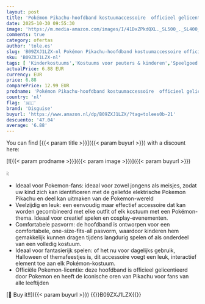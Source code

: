 ```yaml
---
layout: post
title: 'Pokémon Pikachu-hoofdband kostuumaccessoire  officieel gelicentieerd door Disguise  comfortabele pasvorm en gedetailleerd ontwerp  one size 8+'
date: 2025-10-30 09:55:30
image: 'https://m.media-amazon.com/images/I/41DxZPkdQXL._SL500_._SL400_.jpg'
comments: true
category: ofertas
author: 'tole.es'
slug: 'B09ZXJ1LZX-nl Pokémon Pikachu-hoofdband kostuumaccessoire officieel...'
sku: 'B09ZXJ1LZX-nl'
tags: [ 'Kinderkostuums','Kostuums voor peuters & kinderen','Speelgoed & spellen','Verkleden & doen alsof','disguise','🇳🇱', ]
actualPrice: 6.88 EUR
currency: EUR
price: 6.88
comparePrice: 12.99 EUR
prodname: 'Pokémon Pikachu-hoofdband kostuumaccessoire  officieel gelicentieerd door Disguise  comfortabele pasvorm en gedetailleerd ontwerp  one size 8+'
country: 'nl'
flag: '🇳🇱'
brand: 'Disguise'
buyurl: 'https://www.amazon.nl/dp/B09ZXJ1LZX/?tag=tolees0b-21'
descuento: '47.04'
average: '6.88'
---
```


You can find [{{< param title >}}]({{< param buyurl >}}) with a discount here:

[![{{< param prodname >}}]({{< param image >}})]({{< param buyurl >}})

ℹ️:

- Ideaal voor Pokemon-fans: ideaal voor zowel jongens als meisjes, zodat uw kind zich kan identificeren met de geliefde elektrische Pokemon Pikachu en deel kan uitmaken van de Pokemon-wereld
- Veelzijdig en leuk: een eenvoudig maar effectief accessoire dat kan worden gecombineerd met elke outfit of elk kostuum met een Pokémon-thema. Ideaal voor creatief spelen en cosplay-evenementen.
- Comfortabele pasvorm: de hoofdband is ontworpen voor een comfortabele, one-size-fits-all pasvorm, waardoor kinderen hem gemakkelijk kunnen dragen tijdens langdurig spelen of als onderdeel van een volledig kostuum.
- Ideaal voor fantasierijk spelen: of het nu voor dagelijks gebruik, Halloween of themafeestjes is, dit accessoire voegt een leuk, interactief element toe aan elk Pokémon-kostuum.
- Officiële Pokemon-licentie: deze hoofdband is officieel gelicentieerd door Pokemon en heeft de iconische oren van Pikachu voor fans van alle leeftijden

[🛒 Buy it!!]({{< param buyurl >}})
{{<world>}}B09ZXJ1LZX{{</world>}}
